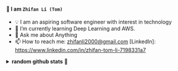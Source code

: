 #### 👋 I am `Zhifan Li (Tom)` 
- 💡 I am an aspiring software engineer with interest in technology 
- 🌱 I’m currently learning Deep Learning and AWS.
- 💬 Ask me about Anything
- 📫 How to reach me: zhifanli2000@gmail.com
 [LinkedIn]: <https://www.linkedin.com/in/zhifan-tom-li-7198331a7>
<details>
 <summary><b>random github stats</b> 🥳</summary>
 <br>
 
![my github stats](https://github-readme-stats.vercel.app/api?username=zhifanl&theme=dark&show_icons=true&bg_color=1a1a1a&icon_color=a0ffff&count_private=true&include_all_commits=true&show_icons=true)
 </details>
 
 ##
 
